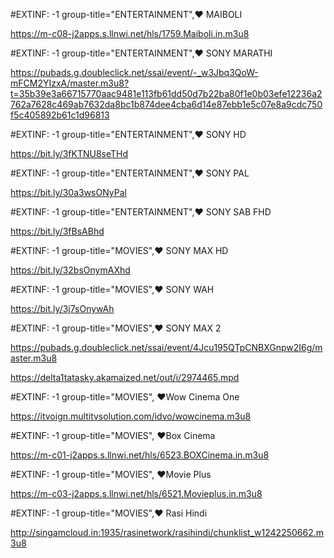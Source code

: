 #EXTINF: -1 group-title="ENTERTAINMENT",♥️ MAIBOLI

https://m-c08-j2apps.s.llnwi.net/hls/1759.Maiboli.in.m3u8

#EXTINF: -1 group-title="ENTERTAINMENT",♥️ SONY MARATHI

https://pubads.g.doubleclick.net/ssai/event/-_w3Jbq3QoW-mFCM2YIzxA/master.m3u8?t=35b39e3a66715770aac9481e113fb61dd50d7b22ba80f1e0b03efe12236a2762a7628c469ab7632da8bc1b874dee4cba6d14e87ebb1e5c07e8a9cdc750f5c405892b61c1d96813

#EXTINF: -1 group-title="ENTERTAINMENT",♥️ SONY HD

https://bit.ly/3fKTNU8seTHd

#EXTINF: -1 group-title="ENTERTAINMENT",♥️ SONY PAL

https://bit.ly/30a3wsONyPal

#EXTINF: -1 group-title="ENTERTAINMENT",♥️ SONY SAB FHD

https://bit.ly/3fBsABhd

#EXTINF: -1 group-title="MOVIES",♥️ SONY MAX HD

https://bit.ly/32bsOnymAXhd

#EXTINF: -1 group-title="MOVIES",♥️ SONY WAH

https://bit.ly/3j7sOnywAh

#EXTINF: -1 group-title="MOVIES",♥️ SONY MAX 2

https://pubads.g.doubleclick.net/ssai/event/4Jcu195QTpCNBXGnpw2I6g/master.m3u8

https://delta1tatasky.akamaized.net/out/i/2974465.mpd

#EXTINF: -1 group-title="MOVIES", ♥️Wow Cinema One

https://itvoign.multitvsolution.com/idvo/wowcinema.m3u8

#EXTINF: -1 group-title="MOVIES", ♥️Box Cinema

https://m-c01-j2apps.s.llnwi.net/hls/6523.BOXCinema.in.m3u8

#EXTINF: -1 group-title="MOVIES", ♥️Movie Plus

https://m-c03-j2apps.s.llnwi.net/hls/6521.Movieplus.in.m3u8

#EXTINF: -1 group-title="MOVIES",♥️ Rasi Hindi

http://singamcloud.in:1935/rasinetwork/rasihindi/chunklist_w1242250662.m3u8


